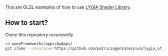This are GLSL examples of how to use [LYGIA Shader Library](https://github.com/patriciogonzalezvivo/lygia). 

## How to start?

Clone this repository recursivelly

```bash
cd openFrameworks/apps/myApps/
git clone --recursive https://github.com/patriciogonzalezvivo/lygia_of_examples.git
```

